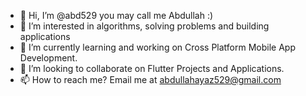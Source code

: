 - 👋 Hi, I’m @abd529 you may call me Abdullah :)
- 👀 I’m interested in algorithms, solving problems and building applications
- 🌱 I’m currently learning and working on Cross Platform Mobile App Development. 
- 💞️ I’m looking to collaborate on Flutter Projects and Applications.
- 📫 How to reach me? Email me at abdullahayaz529@gmail.com

